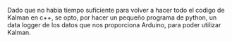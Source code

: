 Dado que no habia tiempo suficiente para volver a hacer todo el codigo de Kalman en c++, se opto, por hacer un pequeño programa de python, un data logger de los datos que nos proporciona Arduino, para poder utilizar Kalman.

